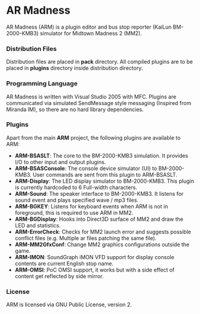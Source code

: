 # AR Madness

AR Madness (ARM) is a plugin editor and bus stop reporter (KaiLun BM-2000-KMB3) simulator for Midtown Madness 2 (MM2).

### Distribution Files

Distribution files are placed in **pack** directory. All compiled plugins are to be placed in **plugins** directory inside distribution directory.

### Programming Language

AR Madness is written with Visual Studio 2005 with MFC. Plugins are communicated via simulated SendMessage style messaging (Inspired from Miranda IM), so there are no hard library dependencies.

### Plugins

Apart from the main **ARM** project, the following plugins are available to ARM:

* **ARM-BSASLT**: The core to the BM-2000-KMB3 simulation. It provides I/O to other input and output plugins.
* **ARM-BSASConsole**: The console device simulator (UI) to BM-2000-KMB3. User commands are sent from this plugin to ARM-BSASLT.
* **ARM-Display**: The LED display simulator to BM-2000-KMB3. This plugin is currently hardcoded to 6 Full-width characters.
* **ARM-Sound**: The speaker interface to BM-2000-KMB3. It listens for sound event and plays specified wave / mp3 files.
* **ARM-BGKEY**: Listens for keyboard events when ARM is not in foreground, this is required to use ARM in MM2.
* **ARM-BGDisplay**: Hooks into Direct3D surface of MM2 and draw the LED and statistics.
* **ARM-ErrorCheck**: Checks for MM2 launch error and suggests possible conflict files (e.g. Multiple ar files patching the same file).
* **ARM-MM2GfxConf**: Change MM2 graphics configurations outside the game.
* **ARM-IMON**: SoundGraph iMON VFD support for display console contents are current English stop name.
* **ARM-OMSI**: PoC OMSI support, it works but with a side effect of content get reflected by side mirror.

### License

ARM is licensed via GNU Public License, version 2.
